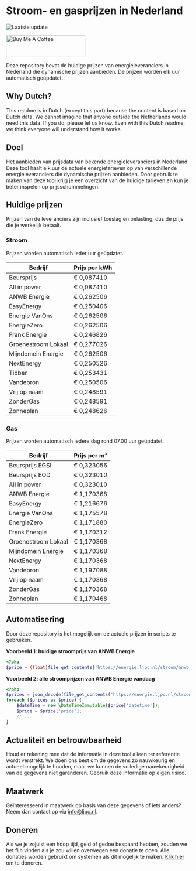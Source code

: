 # Stroom- en gasprijzen in Nederland

![Laatste update](https://img.shields.io/badge/laatste%20update-2025--07--08%2018%3A00%20CET-brightgreen)

<a href="https://www.buymeacoffee.com/Lars-" target="_blank"><img src="https://cdn.buymeacoffee.com/buttons/v2/default-orange.png" alt="Buy Me A Coffee" height="60" style="height: 60px !important;width: 217px !important;" ></a>

Deze repository bevat de huidige prijzen van energieleveranciers in Nederland die dynamische prijzen aanbieden. De prijzen worden elk uur automatisch geüpdatet.

## Why Dutch?

This readme is in Dutch (except this part) because the content is based on Dutch data. We cannot imagine that anyone outside the Netherlands would need this data. If you do, please let us know. Even with this Dutch readme, we think
everyone will understand how it works.

## Doel

Het aanbieden van prijsdata van bekende energieleveranciers in Nederland. Deze tool haalt elk uur de actuele energietarieven op van verschillende energieleveranciers die dynamische prijzen aanbieden. Door gebruik te maken van deze tool
krijg je een overzicht van de huidige tarieven en kun je beter inspelen op prijsschommelingen.

## Huidige prijzen

Prijzen van de leveranciers zijn inclusief toeslag en belasting, dus de prijs die je werkelijk betaalt.

### Stroom

Prijzen worden automatisch ieder uur geüpdatet.

 Bedrijf | Prijs per kWh 
---------|---------------
Beursprijs | € 0,087410
All in power | € 0,087410
ANWB Energie | € 0,262506
EasyEnergy | € 0,250406
Energie VanOns | € 0,262506
EnergieZero | € 0,262506
Frank Energie | € 0,246826
Groenestroom Lokaal | € 0,277026
Mijndomein Energie | € 0,262506
NextEnergy | € 0,250526
Tibber | € 0,253431
Vandebron | € 0,250506
Vrij op naam | € 0,248591
ZonderGas | € 0,248591
Zonneplan | € 0,248626


### Gas

Prijzen worden automatisch iedere dag rond 07.00 uur geüpdatet.

 Bedrijf | Prijs per m³ 
---------|--------------
Beursprijs EGSI | € 0,323056
Beursprijs EOD | € 0,323010
All in power | € 0,323010
ANWB Energie | € 1,170368
EasyEnergy | € 1,216676
Energie VanOns | € 1,175578
EnergieZero | € 1,171880
Frank Energie | € 1,170312
Groenestroom Lokaal | € 1,170368
Mijndomein Energie | € 1,170368
NextEnergy | € 1,170368
Vandebron | € 1,197088
Vrij op naam | € 1,170368
ZonderGas | € 1,170368
Zonneplan | € 1,170468


## Automatisering

Door deze repository is het mogelijk om de actuele prijzen in scripts te gebruiken.

**Voorbeeld 1: huidige stroomprijs van ANWB Energie**

```php
<?php
$price = (float)file_get_contents('https://energie.ljpc.nl/stroom/anwb-energie-nu.txt');

```

**Voorbeeld 2: alle stroomprijzen van ANWB Energie vandaag**

```php
<?php
$prices = json_decode(file_get_contents('https://energie.ljpc.nl/stroom/all-in-power-vandaag.json'),true);
foreach ($prices as $price) {
    $dateTime = new \DateTimeImmutable($price['datetime']);
    $price = $price['price'];
    // ...
}
```

## Actualiteit en betrouwbaarheid

Houd er rekening mee dat de informatie in deze tool alleen ter referentie wordt verstrekt. We doen ons best om de gegevens zo nauwkeurig en actueel mogelijk te houden, maar we kunnen de volledige nauwkeurigheid van de gegevens niet
garanderen. Gebruik deze informatie op eigen risico.

## Maatwerk

Geïnteresseerd in maatwerk op basis van deze gegevens of iets anders? Neem dan contact op
via [info@ljpc.nl](mailto:info@ljpc.nl?subject=Energie%20prijzen).

## Doneren

Als we je zojuist een hoop tijd, geld of gedoe bespaard hebben, zouden we het fijn vinden als je zou willen overwegen een
donatie te doen. Alle donaties worden gebruikt om systemen als dit mogelijk te
maken. [Klik hier](https://www.buymeacoffee.com/Lars-) om te doneren.
